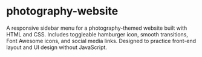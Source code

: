 # photography-website
A responsive sidebar menu for a photography-themed website built with HTML and CSS. Includes toggleable hamburger icon, smooth transitions, Font Awesome icons, and social media links. Designed to practice front-end layout and UI design without JavaScript.
